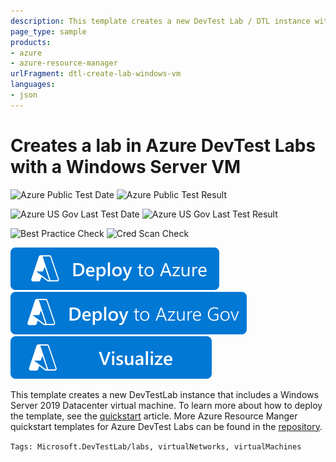 ```yaml
---
description: This template creates a new DevTest Lab / DTL instance with a Windows Server 2019 Datacenter VM in it. More Azure Resource Manager Quickstart Templates for Azure DevTest Labs available at https&#58;//github.com/Azure/azure-devtestlab/tree/master/ARMTemplates
page_type: sample
products:
- azure
- azure-resource-manager
urlFragment: dtl-create-lab-windows-vm
languages:
- json
---
```

# Creates a lab in Azure DevTest Labs with a Windows Server VM

![Azure Public Test Date](https://azurequickstartsservice.blob.core.windows.net/badges/quickstarts/microsoft.devtestlab/dtl-create-lab-windows-vm/PublicLastTestDate.svg)
![Azure Public Test Result](https://azurequickstartsservice.blob.core.windows.net/badges/quickstarts/microsoft.devtestlab/dtl-create-lab-windows-vm/PublicDeployment.svg)

![Azure US Gov Last Test Date](https://azurequickstartsservice.blob.core.windows.net/badges/quickstarts/microsoft.devtestlab/dtl-create-lab-windows-vm/FairfaxLastTestDate.svg)
![Azure US Gov Last Test Result](https://azurequickstartsservice.blob.core.windows.net/badges/quickstarts/microsoft.devtestlab/dtl-create-lab-windows-vm/FairfaxDeployment.svg)

![Best Practice Check](https://azurequickstartsservice.blob.core.windows.net/badges/quickstarts/microsoft.devtestlab/dtl-create-lab-windows-vm/BestPracticeResult.svg)
![Cred Scan Check](https://azurequickstartsservice.blob.core.windows.net/badges/quickstarts/microsoft.devtestlab/dtl-create-lab-windows-vm/CredScanResult.svg)

[![Deploy to Azure](https://raw.githubusercontent.com/Azure/azure-quickstart-templates/master/1-CONTRIBUTION-GUIDE/images/deploytoazure.svg?sanitize=true)](https://portal.azure.com/#create/Microsoft.Template/uri/https%3A%2F%2Fraw.githubusercontent.com%2FAzure%2Fazure-quickstart-templates%2Fmaster%2Fquickstarts%2Fmicrosoft.devtestlab%2Fdtl-create-lab-windows-vm%2Fazuredeploy.json)
[![Deploy To Azure US Gov](https://raw.githubusercontent.com/Azure/azure-quickstart-templates/master/1-CONTRIBUTION-GUIDE/images/deploytoazuregov.svg?sanitize=true)](https://portal.azure.us/#create/Microsoft.Template/uri/https%3A%2F%2Fraw.githubusercontent.com%2FAzure%2Fazure-quickstart-templates%2Fmaster%2Fquickstarts%2Fmicrosoft.devtestlab%2Fdtl-create-lab-windows-vm%2Fazuredeploy.json)
[![Visualize](https://raw.githubusercontent.com/Azure/azure-quickstart-templates/master/1-CONTRIBUTION-GUIDE/images/visualizebutton.svg?sanitize=true)](http://armviz.io/#/?load=https%3A%2F%2Fraw.githubusercontent.com%2FAzure%2Fazure-quickstart-templates%2Fmaster%2Fquickstarts%2Fmicrosoft.devtestlab%2Fdtl-create-lab-windows-vm%2Fazuredeploy.json)

This template creates a new DevTestLab instance that includes a Windows Server 2019 Datacenter virtual machine. To learn more about how to deploy the template, see the [quickstart](https://learn.microsoft.com/azure/devtest-labs/create-lab-windows-vm-template) article. More Azure Resource Manger quickstart templates for Azure DevTest Labs can be found in the [repository](https://github.com/Azure/azure-devtestlab).

`Tags: Microsoft.DevTestLab/labs, virtualNetworks, virtualMachines`
